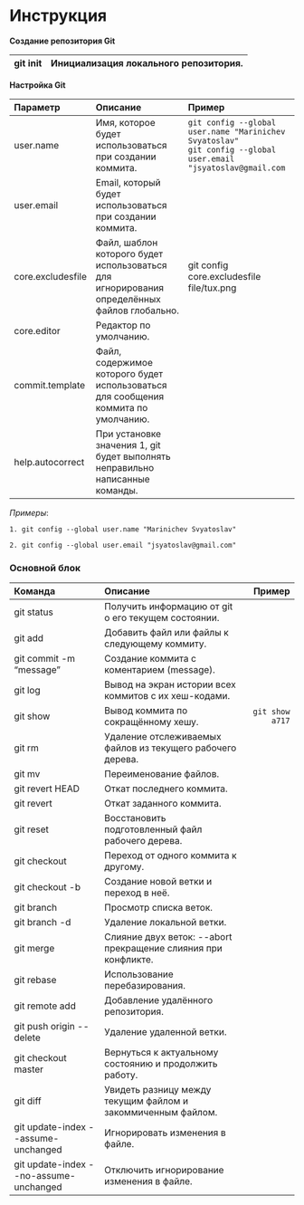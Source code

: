 # **Инструкция**

**Создание репозитория Git**

|git init |  Инициализация локального репозитория.|
| ------  | ------------------------------------- |

**Настройка Git**

| Параметр | Описание | Пример |
| :---     | :---     | :---   |
|user.name|Имя, которое будет использоваться при создании коммита.| `git config --global user.name "Marinichev Svyatoslav"` <br> `git config --global user.email "jsyatoslav@gmail.com` |
|user.email|Email, который будет использоваться при создании коммита.| |
|core.excludesfile|Файл, шаблон которого будет использоваться для игнорирования определённых файлов глобально.| git config core.excludesfile file/tux.png|
|core.editor|Редактор по умолчанию.| |
|commit.template|Файл, содержимое которого будет использоваться для сообщения коммита по умолчанию.| |
|help.autocorrect|При установке значения 1, git будет выполнять неправильно написанные команды.| |

*Примеры*: <br>

```
1. git config --global user.name "Marinichev Svyatoslav"
```
```
2. git config --global user.email "jsyatoslav@gmail.com"
```

### **Основной блок**

| Команда | Описание | Пример |
| :-----  | :---     | ----:  |
|git status| Получить информацию от git о его текущем состоянии.| |
|git add|Добавить файл или файлы к следующему коммиту.| |
|git commit -m “message”|Создание коммита c коментарием (message). | |
|git log|Вывод на экран истории всех коммитов с их хеш-кодами.| |
|git show|Вывод коммита по сокращённому хешу.|``` git show a717 ```|
|git rm| Удаление отслеживаемых файлов из текущего рабочего дерева.| |
|git mv| Переименование файлов.| |
|git revert HEAD|Откат последнего коммита.| |
|git revert|Откат заданного коммита.| |
|git reset|Восстановить подготовленный файл рабочего дерева.| |
|git checkout|Переход от одного коммита к другому.| |
|git checkout -b|Создание новой ветки и переход в неё.| |
|git branch|Просмотр списка веток.| |
|git branch -d|Удаление локальной ветки.| |
|git merge|Слияние двух веток: --abort прекращение слияния при конфликте.| |
|git rebase|Использование перебазирования.| |
|git remote add|Добавление удалённого репозитория.| |
|git push origin --delete|Удаление удаленной ветки.| |
|git checkout master|Вернуться к актуальному состоянию и продолжить работу.| |
|git diff|Увидеть разницу между текущим файлом и закоммиченным файлом.| |
|git update-index --assume-unchanged|Игнорировать изменения в файле.| |
|git update-index --no-assume-unchanged|Отключить игнорирование изменения в файле.| |
